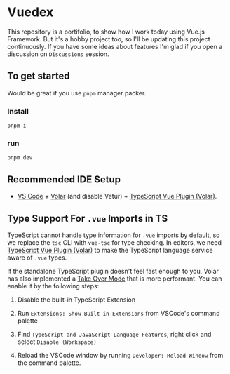 # Vuedex

This repository is a portifolio, to show how I work today using Vue.js Framework. But it's a hobby project too, so I'll be updating this project continuously. 
If you have some ideas about features I'm glad if you open a discussion on `Discussions` session.

## To get started

Would be great if you use `pnpm` manager packer.
### Install
```
pnpm i
```
### run
```
pnpm dev
```

## Recommended IDE Setup

-  [VS Code](https://code.visualstudio.com/) + [Volar](https://marketplace.visualstudio.com/items?itemName=Vue.volar) (and disable Vetur) + [TypeScript Vue Plugin (Volar)](https://marketplace.visualstudio.com/items?itemName=Vue.vscode-typescript-vue-plugin).

  

## Type Support For `.vue` Imports in TS

TypeScript cannot handle type information for `.vue` imports by default, so we replace the `tsc` CLI with `vue-tsc` for type checking. In editors, we need [TypeScript Vue Plugin (Volar)](https://marketplace.visualstudio.com/items?itemName=Vue.vscode-typescript-vue-plugin) to make the TypeScript language service aware of `.vue` types.

If the standalone TypeScript plugin doesn't feel fast enough to you, Volar has also implemented a [Take Over Mode](https://github.com/johnsoncodehk/volar/discussions/471#discussioncomment-1361669) that is more performant. You can enable it by the following steps:

1. Disable the built-in TypeScript Extension

1. Run `Extensions: Show Built-in Extensions` from VSCode's command palette

2. Find `TypeScript and JavaScript Language Features`, right click and select `Disable (Workspace)`

2. Reload the VSCode window by running `Developer: Reload Window` from the command palette.